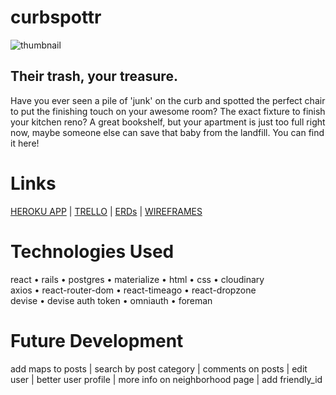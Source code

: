 # curbspottr

![thumbnail](https://i.imgur.com/Zw1vQw8.jpg)
## Their trash, your treasure.

Have you ever seen a pile of 'junk' on the curb and spotted the perfect chair to put the finishing touch on your awesome room? The exact fixture to finish your kitchen reno? A great bookshelf, but your apartment is just too full right now, maybe someone else can save that baby from the landfill. You can find it here!


# Links
[HEROKU APP](https://curbspottr.herokuapp.com/) |
[TRELLO](https://trello.com/b/4gLp30QN/wdi-project-4) |
[ERDs](https://i.imgur.com/AxKyLXn.jpg) |
[WIREFRAMES](https://i.imgur.com/ACM4k7R.jpg)


# Technologies Used
react •
rails •
postgres •
materialize • 
html • 
css •
cloudinary<br/>
axios •
react-router-dom •
react-timeago •
react-dropzone<br/>
devise •
devise auth token •
omniauth •
foreman


# Future Development

add maps to posts |
search by post category | 
comments on posts |
edit user |
better user profile |
more info on neighborhood page |
add friendly_id